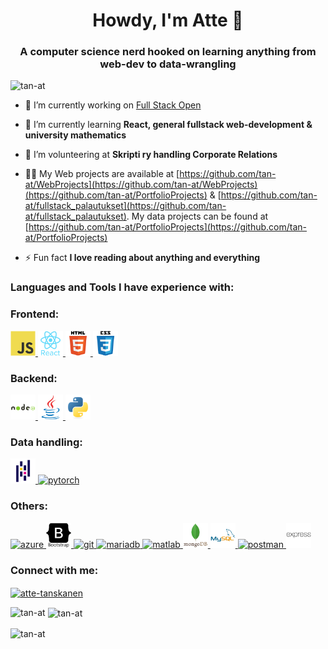 <h1 align="center">Howdy, I'm Atte 👋</h1>
<h3 align="center">A computer science nerd hooked on learning anything from web-dev to data-wrangling</h3>

<p align="left"> <img src="https://komarev.com/ghpvc/?username=tan-at&label=Profile%20views&color=0e75b6&style=flat" alt="tan-at" /> </p>

- 🔭 I’m currently working on [Full Stack Open](https://github.com/tan-at/fullstack_palautukset)

- 🌱 I’m currently learning **React, general fullstack web-development & university mathematics**

- 🤝 I’m volunteering at **Skripti ry handling Corporate Relations**

- 👨‍💻 My Web projects are available at [https://github.com/tan-at/WebProjects](https://github.com/tan-at/WebProjects)(https://github.com/tan-at/PortfolioProjects) & [https://github.com/tan-at/fullstack_palautukset](https://github.com/tan-at/fullstack_palautukset). My data projects can be found at [https://github.com/tan-at/PortfolioProjects](https://github.com/tan-at/PortfolioProjects)

- ⚡ Fun fact **I love reading about anything and everything**

<h3 align="left">Languages and Tools I have experience with:</h3>

<h3 align="left">Frontend:</h3>
<a href="https://developer.mozilla.org/en-US/docs/Web/JavaScript" target="_blank" rel="noreferrer"> <img src="https://raw.githubusercontent.com/devicons/devicon/master/icons/javascript/javascript-original.svg" alt="javascript" width="40" height="40"/> </a>
<a href="https://reactjs.org/" target="_blank" rel="noreferrer"> <img src="https://raw.githubusercontent.com/devicons/devicon/master/icons/react/react-original-wordmark.svg" alt="react" width="40" height="40"/> </a>
<a href="https://www.w3.org/html/" target="_blank" rel="noreferrer"> <img src="https://raw.githubusercontent.com/devicons/devicon/master/icons/html5/html5-original-wordmark.svg" alt="html5" width="40" height="40"/> </a>
<a href="https://www.w3schools.com/css/" target="_blank" rel="noreferrer"> <img src="https://raw.githubusercontent.com/devicons/devicon/master/icons/css3/css3-original-wordmark.svg" alt="css3" width="40" height="40"/> </a> 

<h3 align="left">Backend:</h3>
<a href="https://nodejs.org" target="_blank" rel="noreferrer"> <img src="https://raw.githubusercontent.com/devicons/devicon/master/icons/nodejs/nodejs-original-wordmark.svg" alt="nodejs" width="40" height="40"/> </a>
<a href="https://www.java.com" target="_blank" rel="noreferrer"> <img src="https://raw.githubusercontent.com/devicons/devicon/master/icons/java/java-original.svg" alt="java" width="40" height="40"/> </a>
<a href="https://www.python.org" target="_blank" rel="noreferrer"> <img src="https://raw.githubusercontent.com/devicons/devicon/master/icons/python/python-original.svg" alt="python" width="40" height="40"/> </a>

<h3 align="left">Data handling:</h3>
<a href="https://pandas.pydata.org/" target="_blank" rel="noreferrer"> <img src="https://raw.githubusercontent.com/devicons/devicon/2ae2a900d2f041da66e950e4d48052658d850630/icons/pandas/pandas-original.svg" alt="pandas" width="40" height="40"/> </a>
<a href="https://pytorch.org/" target="_blank" rel="noreferrer"> <img src="https://www.vectorlogo.zone/logos/pytorch/pytorch-icon.svg" alt="pytorch" width="40" height="40"/> </a>


<h3 align="left">Others:</h3>

<p align="left"> <a href="https://azure.microsoft.com/en-in/" target="_blank" rel="noreferrer"> <img src="https://www.vectorlogo.zone/logos/microsoft_azure/microsoft_azure-icon.svg" alt="azure" width="40" height="40"/> </a> 
  <a href="https://getbootstrap.com" target="_blank" rel="noreferrer"> <img src="https://raw.githubusercontent.com/devicons/devicon/master/icons/bootstrap/bootstrap-plain-wordmark.svg" alt="bootstrap" width="40" height="40"/> </a> 
  <a href="https://git-scm.com/" target="_blank" rel="noreferrer"> <img src="https://www.vectorlogo.zone/logos/git-scm/git-scm-icon.svg" alt="git" width="40" height="40"/> </a> 
  <a href="https://mariadb.org/" target="_blank" rel="noreferrer"> <img src="https://www.vectorlogo.zone/logos/mariadb/mariadb-icon.svg" alt="mariadb" width="40" height="40"/> </a> 
  <a href="https://www.mathworks.com/" target="_blank" rel="noreferrer"> <img src="https://upload.wikimedia.org/wikipedia/commons/2/21/Matlab_Logo.png" alt="matlab" width="40" height="40"/> </a> 
  <a href="https://www.mongodb.com/" target="_blank" rel="noreferrer"> <img src="https://raw.githubusercontent.com/devicons/devicon/master/icons/mongodb/mongodb-original-wordmark.svg" alt="mongodb" width="40" height="40"/> </a> 
  <a href="https://www.mysql.com/" target="_blank" rel="noreferrer"> <img src="https://raw.githubusercontent.com/devicons/devicon/master/icons/mysql/mysql-original-wordmark.svg" alt="mysql" width="40" height="40"/> </a> 
  <a href="https://postman.com" target="_blank" rel="noreferrer"> <img src="https://www.vectorlogo.zone/logos/getpostman/getpostman-icon.svg" alt="postman" width="40" height="40"/> </a>
  <a href="https://expressjs.com" target="_blank" rel="noreferrer"> <img src="https://raw.githubusercontent.com/devicons/devicon/master/icons/express/express-original-wordmark.svg" alt="express" width="40" height="40"/> </a>  </p>

<h3 align="left">Connect with me:</h3>
<p align="left">
<a href="https://linkedin.com/in/atte-tanskanen" target="blank"><img align="center" src="https://raw.githubusercontent.com/rahuldkjain/github-profile-readme-generator/master/src/images/icons/Social/linked-in-alt.svg" alt="atte-tanskanen" height="30" width="40" /></a>
</p>


<p><img align="left" src="https://github-readme-stats.vercel.app/api/top-langs?username=tan-at&theme=dark&show_icons=true&locale=en&layout=compact&&langs_count=6" alt="tan-at" /></p>

<p>&nbsp;<img align="center" src="https://github-readme-stats.vercel.app/api?username=tan-at&theme=dark&show_icons=true&locale=en" alt="tan-at" /></p>

<p><img align="center" src="https://github-readme-streak-stats.herokuapp.com/?user=tan-at&theme=dark&" alt="tan-at" /></p>

